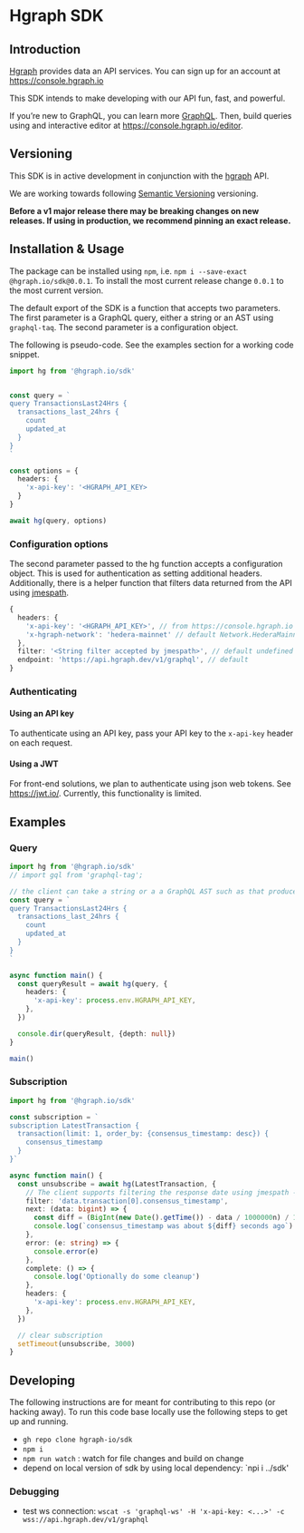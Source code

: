 # Hgraph SDK

## Introduction

[Hgraph](https://hgraph.io) provides data an API services. You can sign up for
an account at <https://console.hgraph.io>

This SDK intends to make developing with our API fun, fast, and powerful.

If you’re new to GraphQL, you can learn more [GraphQL](https://graphql.org/).
Then, build queries using and interactive editor at
<https://console.hgraph.io/editor>.

## Versioning

This SDK is in active development in conjunction with the
[hgraph](https://hgraph.io) API.

We are working towards following [Semantic Versioning](https://semver.org)
versioning.

**Before a v1 major release there may be breaking changes on new releases. If
using in production, we recommend pinning an exact release.**

## Installation & Usage

The package can be installed using `npm`, i.e.
`npm i --save-exact @hgraph.io/sdk@0.0.1`. To install the most current release
change `0.0.1` to the most current version.

The default export of the SDK is a function that accepts two parameters. The
first parameter is a GraphQL query, either a string or an AST using
`graphql-taq`. The second parameter is a configuration object.

The following is pseudo-code. See the examples section for a working code
snippet.

```typescript
import hg from '@hgraph.io/sdk'


const query = `
query TransactionsLast24Hrs {
  transactions_last_24hrs {
    count
    updated_at
  }
}
`

const options = {
  headers: {
    'x-api-key': '<HGRAPH_API_KEY>
  }
}

await hg(query, options)
```

### Configuration options

The second parameter passed to the hg function accepts a configuration object.
This is used for authentication as setting additional headers. Additionally,
there is a helper function that filters data returned from the API using
[jmespath](https://jmespath.org/).

```typescript
{
  headers: {
    'x-api-key': '<HGRAPH_API_KEY>', // from https://console.hgraph.io
    'x-hgraph-network': 'hedera-mainnet' // default Network.HederaMainnet, see src/types.ts & src/defaultOptions.ts
  },
  filter: '<String filter accepted by jmespath>', // default undefined
  endpoint: 'https://api.hgraph.dev/v1/graphql', // default
}

```

### Authenticating

#### Using an API key

To authenticate using an API key, pass your API key to the `x-api-key` header on
each request.

#### Using a JWT

For front-end solutions, we plan to authenticate using json web tokens. See
<https://jwt.io/>. Currently, this functionality is limited.

## Examples

### Query

```typescript
import hg from '@hgraph.io/sdk'
// import gql from 'graphql-tag';

// the client can take a string or a a GraphQL AST such as that produced by graphql-tag
const query = `
query TransactionsLast24Hrs {
  transactions_last_24hrs {
    count
    updated_at
  }
}
`

async function main() {
  const queryResult = await hg(query, {
    headers: {
      'x-api-key': process.env.HGRAPH_API_KEY,
    },
  })

  console.dir(queryResult, {depth: null})
}

main()
```

### Subscription

```typescript
import hg from '@hgraph.io/sdk'

const subscription = `
subscription LatestTransaction {
  transaction(limit: 1, order_by: {consensus_timestamp: desc}) {
    consensus_timestamp
  }
}`

async function main() {
  const unsubscribe = await hg(LatestTransaction, {
    // The client supports filtering the response date using jmespath -  https://jmespath.org/
    filter: 'data.transaction[0].consensus_timestamp',
    next: (data: bigint) => {
      const diff = (BigInt(new Date().getTime()) - data / 1000000n) / 1000n
      console.log(`consensus_timestamp was about ${diff} seconds ago`)
    },
    error: (e: string) => {
      console.error(e)
    },
    complete: () => {
      console.log('Optionally do some cleanup')
    },
    headers: {
      'x-api-key': process.env.HGRAPH_API_KEY,
    },
  })

  // clear subscription
  setTimeout(unsubscribe, 3000)
}
```

## Developing

The following instructions are for meant for contributing to this repo (or
hacking away). To run this code base locally use the following steps to get up
and running.

- `gh repo clone hgraph-io/sdk`
- `npm i`
- `npm run watch` : watch for file changes and build on change
- depend on local version of sdk by using local dependency: `npi i ../sdk'

### Debugging

- test ws connection:
  `wscat -s 'graphql-ws' -H 'x-api-key: <...>' -c wss://api.hgraph.dev/v1/graphql`
